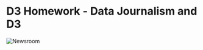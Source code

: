 # D3 Homework - Data Journalism and D3

![Newsroom](https://media.giphy.com/media/v2xIous7mnEYg/giphy.gif)

